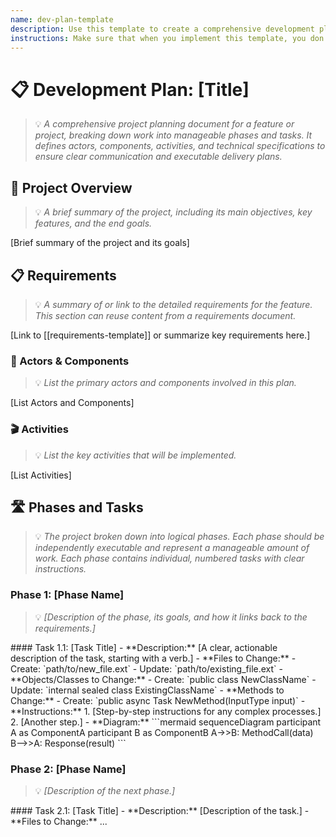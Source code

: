 ```yaml
---
name: dev-plan-template
description: Use this template to create a comprehensive development plan, breaking down work into manageable milestones, phases, and tasks.
instructions: Make sure that when you implement this template, you don't include these instructions or any other front matter from this template in your work. Output should always and only be the markdown part outside of the front matter. Never include any tags like <example>, <commentary>, or similar tags - these serve only to increase clarity about implementation. Always use single [ ] brackets to indicate instructions the implementer should follow. When referencing other documents from this project, use wikilinks format [[filename]] to reference them. Do not include the file extension or path.
---
```

# 📋 Development Plan: [Title]
> 💡 *A comprehensive project planning document for a feature or project, breaking down work into manageable phases and tasks. It defines actors, components, activities, and technical specifications to ensure clear communication and executable delivery plans.*

## 🎯 Project Overview
> 💡 *A brief summary of the project, including its main objectives, key features, and the end goals.*

[Brief summary of the project and its goals]

## 📋 Requirements
> 💡 *A summary of or link to the detailed requirements for the feature. This section can reuse content from a requirements document.*

[Link to [[requirements-template]] or summarize key requirements here.]

### 🧩 Actors & Components
> 💡 *List the primary actors and components involved in this plan.*

[List Actors and Components]

### 🎬 Activities
> 💡 *List the key activities that will be implemented.*

[List Activities]

## 🛣️ Phases and Tasks
> 💡 *The project broken down into logical phases. Each phase should be independently executable and represent a manageable amount of work. Each phase contains individual, numbered tasks with clear instructions.*

### Phase 1: [Phase Name]
> 💡 *[Description of the phase, its goals, and how it links back to the requirements.]*

<example>
#### Task 1.1: [Task Title]
- **Description:** [A clear, actionable description of the task, starting with a verb.]
- **Files to Change:**
    - Create: `path/to/new_file.ext`
    - Update: `path/to/existing_file.ext`
- **Objects/Classes to Change:**
    - Create: `public class NewClassName`
    - Update: `internal sealed class ExistingClassName`
- **Methods to Change:**
    - Create: `public async Task<ResultType> NewMethod(InputType input)`
- **Instructions:**
    1. [Step-by-step instructions for any complex processes.]
    2. [Another step.]
- **Diagram:**
    ```mermaid
    sequenceDiagram
        participant A as ComponentA
        participant B as ComponentB
        A->>B: MethodCall(data)
        B-->>A: Response(result)
    ```
</example>

### Phase 2: [Phase Name]
> 💡 *[Description of the next phase.]*

<example>
#### Task 2.1: [Task Title]
- **Description:** [Description of the task.]
- **Files to Change:** ...
</example>